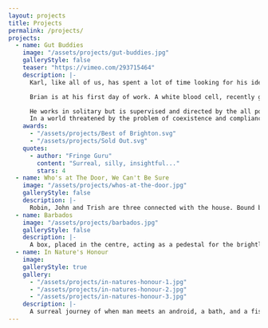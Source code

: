 ```yaml
---
layout: projects
title: Projects
permalink: /projects/
projects:
  - name: Gut Buddies
    image: "/assets/projects/gut-buddies.jpg"
    galleryStyle: false
    teaser: "https://vimeo.com/293715464"
    description: |-
      Karl, like all of us, has spent a lot of time looking for his ideal habitat, where he could live in peace. He finally found it in a corner of the world where he can survive undisturbed... at least until today.

      Brian is at his first day of work. A white blood cell, recently graduated from the “Loving International School of Parasite Annihilation”. A faithful servant to the body and a small curious creature with a generous heart.

      He works in solitary but is supervised and directed by the all powerful brain, who manifests itself in the appearance of a telephone.
      In a world threatened by the problem of coexistence and compliance, is it still possible to be “Gut Buddies”?
    awards:
      - "/assets/projects/Best of Brighton.svg"
      - "/assets/projects/Sold Out.svg"
    quotes:
      - author: "Fringe Guru"
        content: "Surreal, silly, insightful..."
        stars: 4
  - name: Who's at The Door, We Can't Be Sure
    image: "/assets/projects/whos-at-the-door.jpg"
    galleryStyle: false
    description: |-
      Robin, John and Trish are three connected with the house. Bound by routine, these domestic comrades are pulled through a frustrated sense of time waiting for ‘Adam’ to come home. The three are mischievous companions facing the dangers of the outside world coming in. It is a tale of the hopeful doubt of whether they exist or not.
  - name: Barbados
    image: "/assets/projects/barbados.jpg"
    galleryStyle: false
    description: |-
      A box, placed in the centre, acting as a pedestal for the brightly lit cookie. It is an empty space, apart from Jonny and Robert, one following the other, and both showing “rattish” behaviour. They are arguing about their differences, and frustrated by their dependencies. They appear to be lost, moving forwards, as invisible forces disrupt their journey. It is a story of conformity, brotherhood, desperation and manipulation.
  - name: In Nature's Honour
    image:
    galleryStyle: true
    gallery:
      - "/assets/projects/in-natures-honour-1.jpg"
      - "/assets/projects/in-natures-honour-2.jpg"
      - "/assets/projects/in-natures-honour-3.jpg"
    description: |-
      A surreal journey of when man meets an android, a bath, and a fish. Through a simple effort to honour the natural world, his reality begins to warp as if his attempt to pay tribute backfires.
---
```

